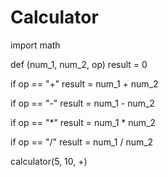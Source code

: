 # Calculator
import math

def (num_1, num_2, op)
result = 0

if op == "+"
  result = num_1 + num_2

if op == "-"
  result = num_1 - num_2

if op == "*"
  result = num_1 * num_2

if op == "/"
  result = num_1 / num_2

calculator(5, 10, +)
